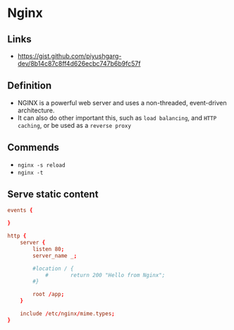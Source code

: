 # Nginx

## Links

- https://gist.github.com/piyushgarg-dev/8b14c87c8ff4d626ecbc747b6b9fc57f

## Definition

- NGINX is a powerful web server and uses a non-threaded, event-driven architecture.
- It can also do other important this, such as `load balancing`, and `HTTP caching`, or be used as a `reverse proxy`

## Commends

- `nginx -s reload`
- `nginx -t`

## Serve static content

```nginx.conf
events {

}

http {
	server {
		listen 80;
		server_name _;

		#location / {
	        #       return 200 "Hello from Nginx";
		#}

		root /app;
	}

	include /etc/nginx/mime.types;
}
```

